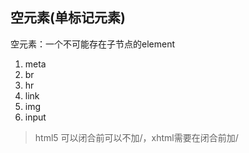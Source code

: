 ## 空元素(单标记元素)
空元素：一个不可能存在子节点的element
1. meta
2. br
3. hr
4. link
5. img
6. input

> html5 可以闭合前可以不加/，xhtml需要在闭合前加/